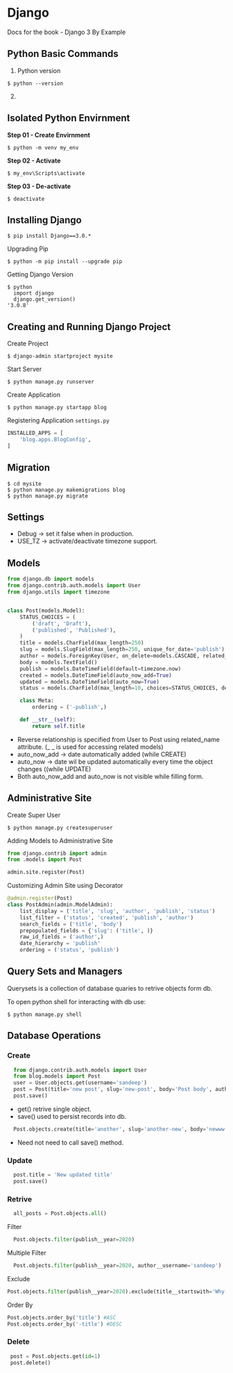 # Django
Docs for the book - Django 3 By Example


## Python Basic Commands

1. Python version
```shell
$ python --version
```

2.


## Isolated Python Envirnment

**Step 01 - Create Envirnment**
```shell
$ python -m venv my_env
```

**Step 02 - Activate**
```shell
$ my_env\Scripts\activate
```

**Step 03 - De-activate**
```shell
$ deactivate
```

## Installing Django

```shell
$ pip install Django==3.0.*
```

Upgrading Pip

```shell
$ python -m pip install --upgrade pip
```

Getting Django Version

```shell
$ python
  import django
  django.get_version()
'3.0.8'
```

## Creating and Running Django Project

Create Project

```shell
$ django-admin startproject mysite
```

Start Server 
```shell
$ python manage.py runserver
```

Create Application
```shell
$ python manage.py startapp blog
```

Registering Application
`settings.py`
```python
INSTALLED_APPS = [
    'blog.apps.BlogConfig',
]
```


## Migration
```shell
$ cd mysite
$ python manage.py makemigrations blog
$ python manage.py migrate
```

## Settings

* Debug -> set it false when in production.
* USE_TZ -> activate/deactivate timezone support.



## Models

```python
from django.db import models
from django.contrib.auth.models import User
from django.utils import timezone


class Post(models.Model):
    STATUS_CHOICES = (
        ('draft', 'Draft'),
        ('published', 'Published'),
    )
    title = models.CharField(max_length=250)
    slug = models.SlugField(max_length=250, unique_for_date='publish')
    author = models.ForeignKey(User, on_delete=models.CASCADE, related_name='blog_posts')
    body = models.TextField()
    publish = models.DateTimeField(default=timezone.now)
    created = models.DateTimeField(auto_now_add=True)
    updated = models.DateTimeField(auto_now=True)
    status = models.CharField(max_length=10, choices=STATUS_CHOICES, default='draft')

    class Meta:
        ordering = ('-publish',)

    def __str__(self):
        return self.title
```

* Reverse relationship is specified from User to Post using related_name attribute. (_ _ is used for accessing related models)
* auto_now_add -> date automatically added (while CREATE)
* auto_now -> date wil be updated automatically every time the object changes ((while UPDATE)
* Both auto_now_add and auto_now is not visible while filling form.



## Administrative Site
Create Super User
```shell
$ python manage.py createsuperuser
```

Adding Models to Administrative Site
```python
from django.contrib import admin
from .models import Post

admin.site.register(Post)
```

Customizing Admin Site using Decorator

```python
@admin.register(Post)
class PostAdmin(admin.ModelAdmin):
    list_display = ('title', 'slug', 'author', 'publish', 'status')
    list_filter = ('status', 'created', 'publish', 'author')
    search_fields = ('title', 'body')
    prepopulated_fields = {'slug': ('title', )}
    raw_id_fields = ('author',)
    date_hierarchy = 'publish'
    ordering = ('status', 'publish')
```

## Query Sets and Managers
Querysets is a collection of database quaries to retrive objects form db.

To open python shell for interacting with db use:
```shell script
$ python manage.py shell
```

Database Operations
---
### Create
```python
  from django.contrib.auth.models import User
  from blog.models import Post
  user = User.objects.get(username='sandeep')
  post = Post(title='new post', slug='new-post', body='Post body', author=user)
  post.save()
```
* get() retrive single object.
* save() used to persist records into db.

```python
  Post.objects.create(title='another', slug='another-new', body='newww', author=user)
```
* Need not need to call save() method.

### Update

```python
  post.title = 'New updated title'
  post.save()
```

### Retrive

```python
  all_posts = Post.objects.all()
```

Filter

```python
  Post.objects.filter(publish__year=2020)
```
Multiple Filter
```python
  Post.objects.filter(publish__year=2020, author__username='sandeep')
```

Exclude

```python
Post.objects.filter(publish__year=2020).exclude(title__startswith='Why')
```
Order By
```python
Post.objects.order_by('title') #ASC
Post.objects.order_by('-title') #DESC
```

### Delete

```python
 post = Post.objects.get(id=1)
 post.delete()
```